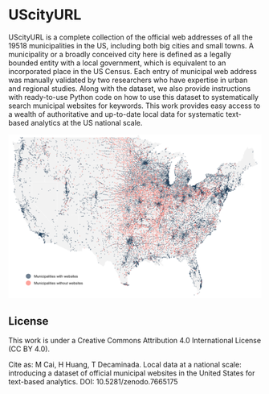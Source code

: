 # UScityURL

UScityURL is a complete collection of the official web addresses of all the 19518 municipalities in the US, including both big cities and small towns. A municipality or a broadly conceived city here is defined as a legally bounded entity with a local government, which is equivalent to an incorporated place in the US Census. Each entry of municipal web address was manually validated by two researchers who have expertise in urban and regional studies. Along with the dataset, we also provide instructions with ready-to-use Python code on how to use this dataset to systematically search municipal websites for keywords. This work provides easy access to a wealth of authoritative and up-to-date local data for systematic text-based analytics at the US national scale.

<p align="center">
  <img src="./coverage_map.png" width="700"/>
</p>

## License

This work is under a Creative Commons Attribution 4.0 International License (CC BY 4.0).

Cite as: M Cai, H Huang, T Decaminada. Local data at a national scale: introducing a dataset of official municipal websites in the United States for text-based analytics. DOI: 10.5281/zenodo.7665175
